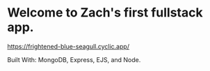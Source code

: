 # Welcome to Zach's first fullstack app.

https://frightened-blue-seagull.cyclic.app/

Built With: 
MongoDB, Express, EJS, and Node.
